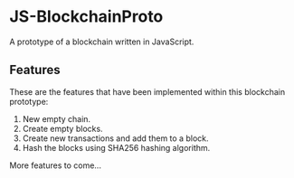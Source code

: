 # JS-BlockchainProto
A prototype of a blockchain written in JavaScript.

## Features
These are the features that have been implemented within this blockchain prototype:
1. New empty chain.
2. Create empty blocks.
3. Create new transactions and add them to a block.
4. Hash the blocks using SHA256 hashing algorithm.

More features to come...